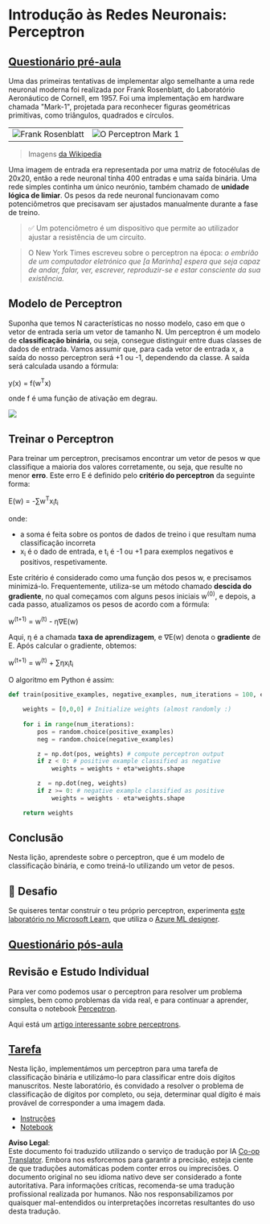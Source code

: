 <!--
CO_OP_TRANSLATOR_METADATA:
{
  "original_hash": "0c37770bba4fff3c71dc00eb261ee61b",
  "translation_date": "2025-08-24T09:04:56+00:00",
  "source_file": "lessons/3-NeuralNetworks/03-Perceptron/README.md",
  "language_code": "pt"
}
-->
# Introdução às Redes Neuronais: Perceptron

## [Questionário pré-aula](https://red-field-0a6ddfd03.1.azurestaticapps.net/quiz/103)

Uma das primeiras tentativas de implementar algo semelhante a uma rede neuronal moderna foi realizada por Frank Rosenblatt, do Laboratório Aeronáutico de Cornell, em 1957. Foi uma implementação em hardware chamada "Mark-1", projetada para reconhecer figuras geométricas primitivas, como triângulos, quadrados e círculos.

|      |      |
|--------------|-----------|
|<img src='images/Rosenblatt-wikipedia.jpg' alt='Frank Rosenblatt'/> | <img src='images/Mark_I_perceptron_wikipedia.jpg' alt='O Perceptron Mark 1' />|

> Imagens [da Wikipedia](https://en.wikipedia.org/wiki/Perceptron)

Uma imagem de entrada era representada por uma matriz de fotocélulas de 20x20, então a rede neuronal tinha 400 entradas e uma saída binária. Uma rede simples continha um único neurónio, também chamado de **unidade lógica de limiar**. Os pesos da rede neuronal funcionavam como potenciômetros que precisavam ser ajustados manualmente durante a fase de treino.

> ✅ Um potenciômetro é um dispositivo que permite ao utilizador ajustar a resistência de um circuito.

> O New York Times escreveu sobre o perceptron na época: *o embrião de um computador eletrónico que [a Marinha] espera que seja capaz de andar, falar, ver, escrever, reproduzir-se e estar consciente da sua existência.*

## Modelo de Perceptron

Suponha que temos N características no nosso modelo, caso em que o vetor de entrada seria um vetor de tamanho N. Um perceptron é um modelo de **classificação binária**, ou seja, consegue distinguir entre duas classes de dados de entrada. Vamos assumir que, para cada vetor de entrada x, a saída do nosso perceptron será +1 ou -1, dependendo da classe. A saída será calculada usando a fórmula:

y(x) = f(w<sup>T</sup>x)

onde f é uma função de ativação em degrau.

<!-- img src="http://www.sciweavers.org/tex2img.php?eq=f%28x%29%20%3D%20%5Cbegin%7Bcases%7D%0A%20%20%20%20%20%20%20%20%20%2B1%20%26%20x%20%5Cgeq%200%20%5C%5C%0A%20%20%20%20%20%20%20%20%20-1%20%26%20x%20%3C%200%0A%20%20%20%20%20%20%20%5Cend%7Bcases%7D%20%5C%5C%0A&bc=White&fc=Black&im=jpg&fs=12&ff=arev&edit=0" align="center" border="0" alt="f(x) = \begin{cases} +1 & x \geq 0 \\ -1 & x < 0 \end{cases} \\" width="154" height="50" / -->
<img src="images/activation-func.png"/>

## Treinar o Perceptron

Para treinar um perceptron, precisamos encontrar um vetor de pesos w que classifique a maioria dos valores corretamente, ou seja, que resulte no menor **erro**. Este erro E é definido pelo **critério do perceptron** da seguinte forma:

E(w) = -∑w<sup>T</sup>x<sub>i</sub>t<sub>i</sub>

onde:

* a soma é feita sobre os pontos de dados de treino i que resultam numa classificação incorreta
* x<sub>i</sub> é o dado de entrada, e t<sub>i</sub> é -1 ou +1 para exemplos negativos e positivos, respetivamente.

Este critério é considerado como uma função dos pesos w, e precisamos minimizá-lo. Frequentemente, utiliza-se um método chamado **descida do gradiente**, no qual começamos com alguns pesos iniciais w<sup>(0)</sup>, e depois, a cada passo, atualizamos os pesos de acordo com a fórmula:

w<sup>(t+1)</sup> = w<sup>(t)</sup> - η∇E(w)

Aqui, η é a chamada **taxa de aprendizagem**, e ∇E(w) denota o **gradiente** de E. Após calcular o gradiente, obtemos:

w<sup>(t+1)</sup> = w<sup>(t)</sup> + ∑ηx<sub>i</sub>t<sub>i</sub>

O algoritmo em Python é assim:

```python
def train(positive_examples, negative_examples, num_iterations = 100, eta = 1):

    weights = [0,0,0] # Initialize weights (almost randomly :)
        
    for i in range(num_iterations):
        pos = random.choice(positive_examples)
        neg = random.choice(negative_examples)

        z = np.dot(pos, weights) # compute perceptron output
        if z < 0: # positive example classified as negative
            weights = weights + eta*weights.shape

        z  = np.dot(neg, weights)
        if z >= 0: # negative example classified as positive
            weights = weights - eta*weights.shape

    return weights
```

## Conclusão

Nesta lição, aprendeste sobre o perceptron, que é um modelo de classificação binária, e como treiná-lo utilizando um vetor de pesos.

## 🚀 Desafio

Se quiseres tentar construir o teu próprio perceptron, experimenta [este laboratório no Microsoft Learn](https://docs.microsoft.com/en-us/azure/machine-learning/component-reference/two-class-averaged-perceptron?WT.mc_id=academic-77998-cacaste), que utiliza o [Azure ML designer](https://docs.microsoft.com/en-us/azure/machine-learning/concept-designer?WT.mc_id=academic-77998-cacaste).

## [Questionário pós-aula](https://red-field-0a6ddfd03.1.azurestaticapps.net/quiz/203)

## Revisão e Estudo Individual

Para ver como podemos usar o perceptron para resolver um problema simples, bem como problemas da vida real, e para continuar a aprender, consulta o notebook [Perceptron](../../../../../lessons/3-NeuralNetworks/03-Perceptron/Perceptron.ipynb).

Aqui está um [artigo interessante sobre perceptrons](https://towardsdatascience.com/what-is-a-perceptron-basics-of-neural-networks-c4cfea20c590).

## [Tarefa](lab/README.md)

Nesta lição, implementámos um perceptron para uma tarefa de classificação binária e utilizámo-lo para classificar entre dois dígitos manuscritos. Neste laboratório, és convidado a resolver o problema de classificação de dígitos por completo, ou seja, determinar qual dígito é mais provável de corresponder a uma imagem dada.

* [Instruções](lab/README.md)
* [Notebook](../../../../../lessons/3-NeuralNetworks/03-Perceptron/lab/PerceptronMultiClass.ipynb)

**Aviso Legal**:  
Este documento foi traduzido utilizando o serviço de tradução por IA [Co-op Translator](https://github.com/Azure/co-op-translator). Embora nos esforcemos para garantir a precisão, esteja ciente de que traduções automáticas podem conter erros ou imprecisões. O documento original no seu idioma nativo deve ser considerado a fonte autoritativa. Para informações críticas, recomenda-se uma tradução profissional realizada por humanos. Não nos responsabilizamos por quaisquer mal-entendidos ou interpretações incorretas resultantes do uso desta tradução.